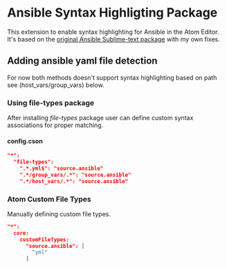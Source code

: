 # Ansible Syntax Highligting Package

This extension to enable syntax highlighting for Ansible in the Atom Editor.
It's based on the [original Ansible Sublime-text package](https://github.com/clifford-github/sublime-ansible) with my own fixes.


## Adding ansible yaml file detection

For now both methods doesn't support syntax highlighting based on path see (host_vars/group_vars)
below.

### Using file-types package

After installing _file-types_ package user can define custom syntax associations for proper matching.

#### config.cson

```json
"*":
  "file-types":
    ".*.yml$": "source.ansible"
    ".*/group_vars/.*": "source.ansible"
    ".*/host_vars/.*": "source.ansible"
```

### Atom Custom File Types

Manually defining custom file types.

```json
"*":
  core:
    customFileTypes:
      "source.ansible": [
        "yml"
      ]
```

